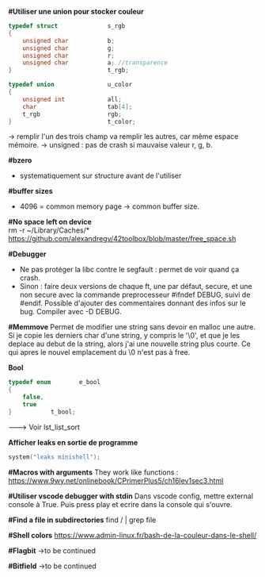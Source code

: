 <strong>#Utiliser une union pour stocker couleur</strong>

```c
typedef struct				s_rgb
{
	unsigned char			b;
	unsigned char			g;
	unsigned char			r;
	unsigned char			a; //transparence
}							t_rgb;

typedef union				u_color
{
	unsigned int			all;
	char					tab[4];
	t_rgb					rgb;
}							t_color;
```
-> remplir l'un des trois champ va remplir les autres, car même espace mémoire.
-> unsigned : pas de crash si mauvaise valeur r, g, b.

<strong>#bzero</strong> 
- systematiquement sur structure avant de l'utiliser

<strong>#buffer sizes</strong>
- 4096 = common memory page -> common buffer size.

<strong>#No space left on device</strong> \
 rm -r ~/Library/Caches/* \
 https://github.com/alexandregv/42toolbox/blob/master/free_space.sh

<strong>#Debugger</strong> 
- Ne pas protéger la libc contre le segfault : permet de voir quand ça crash.
- Sinon : faire deux versions de chaque ft, une par défaut, secure, et une non secure avec la commande preprocesseur #ifndef DEBUG, suivi de #endif. Possible d'ajouter des commentaires donnant des infos sur le bug. Compiler avec -D DEBUG. 

<strong>#Memmove</strong> 
Permet de modifier une string sans devoir en malloc une autre. Si je copie les derniers char d'une string, y compris le '\0', et que je les deplace au debut de la string, alors j'ai une nouvelle string plus courte. Ce qui apres le nouvel emplacement du \0 n'est pas à free.

<strong>Bool</strong> 
```c
typedef enum		e_bool
{
	false,
	true
}			t_bool;
```
---> Voir lst_list_sort


<strong>Afficher leaks en sortie de programme</strong> 
```c
system("leaks minishell");
```

<strong>#Macros with arguments</strong>
They work like functions : https://www.9wy.net/onlinebook/CPrimerPlus5/ch16lev1sec3.html

<strong>#Utiliser vscode debugger with stdin</strong>
Dans vscode config, mettre external console à True. Puis press play et ecrire dans la console qui s'ouvre.

<strong>#Find a file in subdirectories</strong>
 find / | grep file
 
<strong>#Shell colors</strong>
https://www.admin-linux.fr/bash-de-la-couleur-dans-le-shell/

<strong>#Flagbit</strong>
->to be continued

<strong>#Bitfield</strong>
->to be continued
